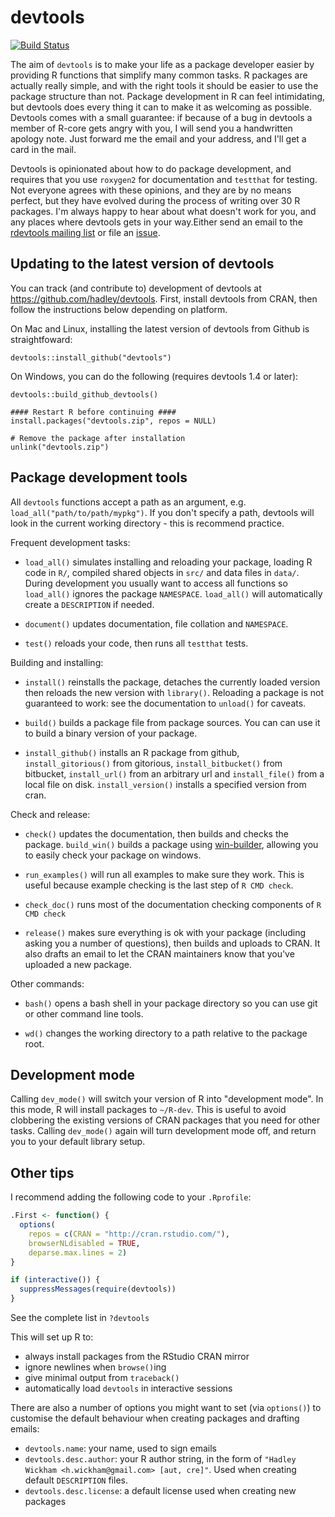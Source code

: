# devtools

[![Build Status](https://travis-ci.org/hadley/devtools.png)](https://travis-ci.org/hadley/devtools)

The aim of `devtools` is to make your life as a package developer easier by providing R functions that simplify many common tasks. R packages are actually really simple, and with the right tools it should be easier to use the package structure than not. Package development in R can feel intimidating, but devtools does every thing it can to make it as welcoming as possible. Devtools comes with a small guarantee: if because of a bug in devtools a member of R-core gets angry with you, I will send you a handwritten apology note. Just forward me the email and your address, and I'll get a card in the mail.

Devtools is opinionated about how to do package development, and requires that you use `roxygen2` for documentation and `testthat` for testing. Not everyone agrees with these opinions, and they are by no means perfect, but they have evolved during the process of writing over 30 R packages. I'm always happy to hear about what doesn't work for you, and any places where devtools gets in your way.Either send an email to the [rdevtools mailing list](http://groups.google.com/group/rdevtools) or file an [issue](http://github.com/hadley/devtools/issues).

## Updating to the latest version of devtools

You can track (and contribute to) development of devtools at https://github.com/hadley/devtools. First, install devtools from CRAN, then follow the instructions below depending on platform.

On Mac and Linux, installing the latest version of devtools from Github is straightfoward:

```
devtools::install_github("devtools")
```

On Windows, you can do the following (requires devtools 1.4 or later):

```
devtools::build_github_devtools()

#### Restart R before continuing ####
install.packages("devtools.zip", repos = NULL)

# Remove the package after installation
unlink("devtools.zip")
```


## Package development tools

All `devtools` functions accept a path as an argument, e.g. `load_all("path/to/path/mypkg")`. If you don't specify a path, devtools will look in the current working directory - this is recommend practice.

Frequent development tasks:

* `load_all()` simulates installing and reloading your package, 
  loading R code in `R/`, compiled shared objects in `src/` and data 
  files in `data/`. During development you usually want to access all functions so `load_all()` ignores the package `NAMESPACE`.
  `load_all()` will automatically create a `DESCRIPTION` if needed.

* `document()` updates documentation, file collation and 
  `NAMESPACE`. 

* `test()` reloads your code, then runs all `testthat` tests.

Building and installing:

* `install()` reinstalls the package, detaches the currently 
  loaded version then reloads the new version with `library()`. Reloading a package is not guaranteed to work: see the documentation to `unload()` for caveats.

* `build()` builds a package file from package sources. You can 
  can use it to build a binary version of your package.

* `install_github()` installs an R package from github, 
  `install_gitorious()` from gitorious, `install_bitbucket()` from 
  bitbucket, `install_url()` from an arbitrary url and 
  `install_file()` from a local file on disk. `install_version()` 
  installs a specified version from cran.

Check and release:

* `check()` updates the documentation, then builds and checks 
  the package. `build_win()` builds a package using
  [win-builder](http://win-builder.r-project.org/), allowing you to easily check your package on windows.

* `run_examples()` will run all examples to make sure they work. 
  This is useful because example checking is the last step of `R CMD check`.

* `check_doc()` runs most of the documentation checking components 
  of `R CMD check`

* `release()` makes sure everything is ok with your package 
  (including asking you a number of questions), then builds and 
  uploads to CRAN. It also drafts an email to let the CRAN 
  maintainers know that you've uploaded a new package.

Other commands:

* `bash()` opens a bash shell in your package directory so you can 
  use git or other command line tools.

* `wd()` changes the working directory to a path relative to the 
  package root.

## Development mode

Calling `dev_mode()` will switch your version of R into "development mode". In this mode, R will install packages to `~/R-dev`. This is useful to avoid clobbering the existing versions of CRAN packages that you need for other tasks. Calling `dev_mode()` again will turn development mode off, and return you to your default library setup.

## Other tips

I recommend adding the following code to your `.Rprofile`:

```R
.First <- function() {
  options(
    repos = c(CRAN = "http://cran.rstudio.com/"),
    browserNLdisabled = TRUE,
    deparse.max.lines = 2)
}

if (interactive()) {
  suppressMessages(require(devtools))
}
```

See the complete list in `?devtools`

This will set up R to:

* always install packages from the RStudio CRAN mirror
* ignore newlines when  `browse()`ing
* give minimal output from `traceback()`
* automatically load `devtools` in interactive sessions

There are also a number of options you might want to set (via `options()`) to customise the default behaviour when creating packages and drafting emails:

* `devtools.name`: your name, used to sign emails
* `devtools.desc.author`: your R author string, in the form of `"Hadley Wickham <h.wickham@gmail.com> [aut, cre]"`. Used when creating default `DESCRIPTION` files.
* `devtools.desc.license`: a default license used when creating new packages
